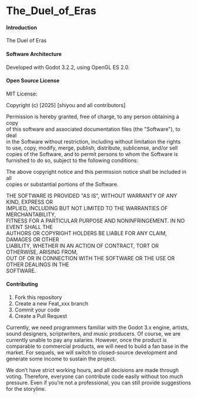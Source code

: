 # The_Duel_of_Eras

#### Introduction  
The Duel of Eras  

#### Software Architecture  
Developed with Godot 3.2.2, using OpenGL ES 2.0.  

#### Open Source License  
MIT License:  

Copyright (c) [2025] [shiyou and all contributors]  

Permission is hereby granted, free of charge, to any person obtaining a copy  
of this software and associated documentation files (the "Software"), to deal  
in the Software without restriction, including without limitation the rights  
to use, copy, modify, merge, publish, distribute, sublicense, and/or sell  
copies of the Software, and to permit persons to whom the Software is  
furnished to do so, subject to the following conditions:  

The above copyright notice and this permission notice shall be included in all  
copies or substantial portions of the Software.  

THE SOFTWARE IS PROVIDED "AS IS", WITHOUT WARRANTY OF ANY KIND, EXPRESS OR  
IMPLIED, INCLUDING BUT NOT LIMITED TO THE WARRANTIES OF MERCHANTABILITY,  
FITNESS FOR A PARTICULAR PURPOSE AND NONINFRINGEMENT. IN NO EVENT SHALL THE  
AUTHORS OR COPYRIGHT HOLDERS BE LIABLE FOR ANY CLAIM, DAMAGES OR OTHER  
LIABILITY, WHETHER IN AN ACTION OF CONTRACT, TORT OR OTHERWISE, ARISING FROM,  
OUT OF OR IN CONNECTION WITH THE SOFTWARE OR THE USE OR OTHER DEALINGS IN THE  
SOFTWARE.  

#### Contributing  

1. Fork this repository  
2. Create a new Feat_xxx branch  
3. Commit your code  
4. Create a Pull Request

Currently, we need programmers familiar with the Godot 3.x engine, artists, sound designers, scriptwriters, and music producers. Of course, we are currently unable to pay any salaries. However, once the product is comparable to commercial products, we will need to build a fan base in the market. For sequels, we will switch to closed-source development and generate some income to sustain the project.

We don’t have strict working hours, and all decisions are made through voting. Therefore, everyone can contribute code easily without too much pressure. Even if you’re not a professional, you can still provide suggestions for the storyline.
